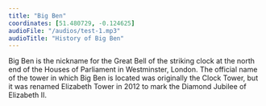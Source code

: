 ```yaml
---
title: "Big Ben"
coordinates: [51.480729, -0.124625]
audioFile: "/audios/test-1.mp3"
audioTitle: "History of Big Ben"
---
```


Big Ben is the nickname for the Great Bell of the striking clock at the north end of the Houses of Parliament in Westminster, London. The official name of the tower in which Big Ben is located was originally the Clock Tower, but it was renamed Elizabeth Tower in 2012 to mark the Diamond Jubilee of Elizabeth II.
